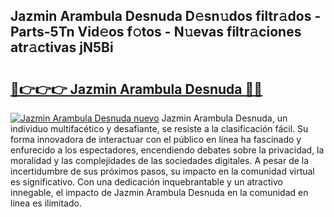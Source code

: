 ## Jazmin Arambula Desnuda D𝚎sn𝚞dos filtr𝚊dos - Parts-5Tn Vid𝚎os f𝚘tos - N𝚞evas filtr𝚊ciones atr𝚊ctivas jN5Bi

# <h2><a href="http://mb3884.tromn.icu/?c=Jazmin+Arambula+Desnuda">🔗👉👉👉 Jazmin Arambula Desnuda 🔗🔗</a></h2>

[![Jazmin Arambula Desnuda nuevo](https://i.imgur.com/pEAQMta.gif)](http://mb3884.tromn.icu/?c=Jazmin+Arambula+Desnuda)
Jazmin Arambula Desnuda, un individuo multifacético y desafiante, se resiste a la clasificación fácil. Su forma innovadora de interactuar con el público en línea ha fascinado y enfurecido a los espectadores, encendiendo debates sobre la privacidad, la moralidad y las complejidades de las sociedades digitales. A pesar de la incertidumbre de sus próximos pasos, su impacto en la comunidad virtual es significativo. Con una dedicación inquebrantable y un atractivo innegable, el impacto de Jazmin Arambula Desnuda en la comunidad en línea es ilimitado.
